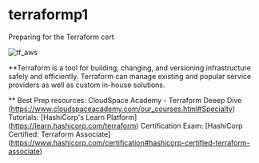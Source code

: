 # terraformp1
Preparing for the Terraform cert 

![tf_aws](https://user-images.githubusercontent.com/69487555/175694915-ed0f961e-7c18-4959-8f14-bd8249b7f9d7.png)


**Terraform is a tool for building, changing, and versioning infrastructure safely and efficiently. Terraform can manage existing and popular service providers as well as custom in-house solutions.

** Best Prep resources: CloudSpace Academy - Terraform Deeep Dive (https://www.cloudspaceacademy.com/our_courses.html#Specialty)
Tutorials:  [HashiCorp's Learn Platform] (https://learn.hashicorp.com/terraform)
Certification Exam: [HashiCorp Certified: Terraform Associate] (https://www.hashicorp.com/certification#hashicorp-certified-terraform-associate)
